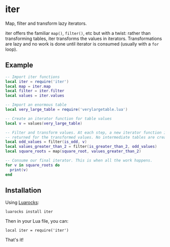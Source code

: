 # iter

Map, filter and transform lazy iterators.

iter offers the familiar `map()`, `filter()`, etc but with a twist: rather than transforming tables, iter transforms the values in iterators. Transformations are lazy and no work is done until iterator is consumed (usually with a `for` loop).

## Example

```lua
-- Import iter functions
local iter = require('iter')
local map = iter.map
local filter = iter.filter
local values = iter.values

-- Import an enormous table
local very_large_table = require('verylargetable.lua')

-- Create an iterator function for table values
local v = values(very_large_table)

-- Filter and transform values. At each step, a new iterator function is
-- returned for the transformed values. No intermediate tables are created.
local odd_values = filter(is_odd, v)
local values_greater_than_2 = filter(is_greater_than_2, odd_values)
local square_roots = map(square_root, values_greater_than_2)

-- Consume our final iterator. This is when all the work happens.
for v in square_roots do
  print(v)
end
```

## Installation

Using [Luarocks](https://luarocks.org):

    luarocks install iter

Then in your Lua file, you can:

    local iter = require('iter')

That's it!